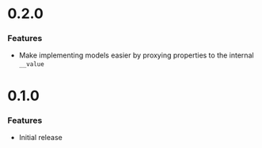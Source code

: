 # 0.2.0

### Features

- Make implementing models easier by proxying properties to the internal `__value`

# 0.1.0

### Features

- Initial release
